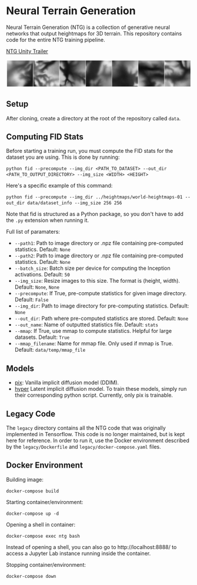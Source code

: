 # Neural Terrain Generation
Neural Terrain Generation (NTG) is a collection of generative neural networks that output heightmaps for 3D terrain. This repository contains code for the entire NTG training pipeline.

[NTG Unity Trailer](https://youtu.be/MZakPuXyquk)

<img src="./images/display_heightmaps.png" width="800px"></img>

## Setup
After cloning, create a directory at the root of the repository called ``data``.

## Computing FID Stats
Before starting a training run, you must compute the FID stats for the dataset you are using. This is done by running: 
```
python fid --precompute --img_dir <PATH_TO_DATASET> --out_dir <PATH_TO_OUTPUT_DIRECTORY> --img_size <WIDTH> <HEIGHT>
```
Here's a specific example of this command:
```
python fid --precompute --img_dir ../heightmaps/world-heightmaps-01 --out_dir data/dataset_info --img_size 256 256
```
Note that fid is structured as a Python package, so you don't have to add the ``.py`` extension when running it.

Full list of paramaters:
- ``--path1``: Path to image directory or .npz file containing pre-computed statistics. Default: ``None``
- ``--path2``: Path to image directory or .npz file containing pre-computed statistics. Default: ``None``
- ``--batch_size``: Batch size per device for computing the Inception activations. Default: ``50``
- ``--img_size``: Resize images to this size. The format is (height, width). Default: ``None``, ``None``
- ``--precompute``: If True, pre-compute statistics for given image directory. Default: ``False``
- ``--img_dir``: Path to image directory for pre-computing statistics. Default: ``None``
- ``--out_dir``: Path where pre-computed statistics are stored. Default: ``None``
- ``--out_name``: Name of outputted statistics file. Default: ``stats``
- ``--mmap``: If True, use mmap to compute statistics. Helpful for large datasets. Default: ``True``
- ``--mmap_filename``: Name for mmap file. Only used if mmap is True. Default: ``data/temp/mmap_file``

## Models
- [pix](./models/pix.py): Vanilla implicit diffusion model (DDIM).
- [hyper](./models/hyper.py) Latent implicit diffusion model.
To train these models, simply run their corresponding python script. Currently, only pix is trainable. 

## Legacy Code
 The ``legacy`` directory contains all the NTG code that was originally implemented in Tensorflow. This code is no longer maintained, but is kept here for reference. In order to run it, use the Docker environment described by the ``legacy/Dockerfile`` and ``legacy/docker-compose.yaml`` files.

## Docker Environment

Building image:
```
docker-compose build
```

Starting container/environment:
```
docker-compose up -d
```

Opening a shell in container:
```
docker-compose exec ntg bash
```

Instead of opening a shell, you can also go to http://localhost:8888/ to access a Jupyter Lab instance running inside the container.

Stopping container/environment:
```
docker-compose down
```
